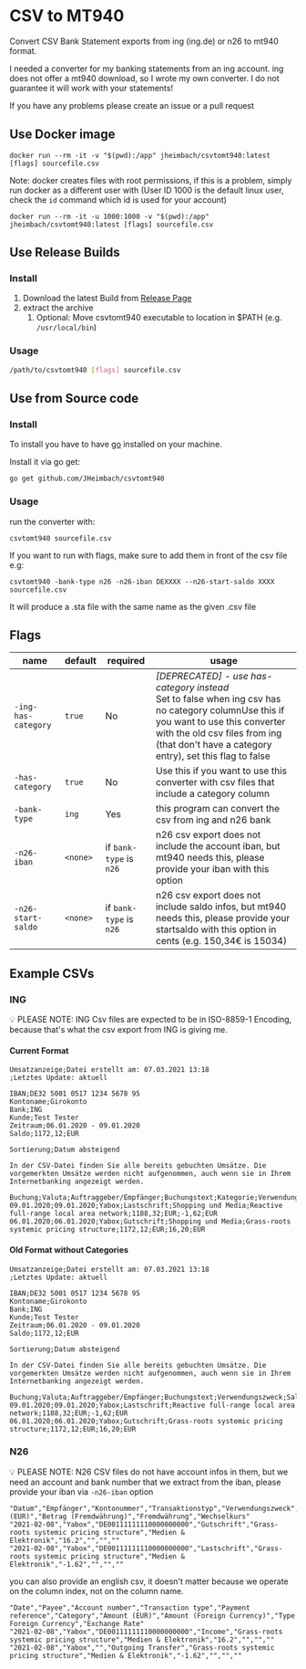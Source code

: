 # CSV to MT940
Convert CSV Bank Statement exports from ing (ing.de) or n26 to mt940 format.

I needed a converter for my banking statements from an ing account. 
ing does not offer a mt940 download, so I wrote my own converter. 
I do not guarantee it will work with your statements! 

If you have any problems please create an issue or a pull request

## Use Docker image
```shell
docker run --rm -it -v "$(pwd):/app" jheimbach/csvtomt940:latest [flags] sourcefile.csv
```


Note: docker creates files with root permissions, if this is a problem, simply run docker as a different user with
(User ID 1000 is the default linux user, check the `id` command which id is used for your account)
```shell
docker run --rm -it -u 1000:1000 -v "$(pwd):/app" jheimbach/csvtomt940:latest [flags] sourcefile.csv
```

## Use Release Builds
### Install
1. Download the latest Build from [Release Page](https://github.com/JHeimbach/csvtomt940/releases/latest)
2. extract the archive
   1. Optional: Move csvtomt940 executable to location in $PATH (e.g. `/usr/local/bin`)
### Usage
```bash
/path/to/csvtomt940 [flags] sourcefile.csv
```

## Use from Source code

### Install
To install you have to have [go](https://golang.org/) installed on your machine.

Install it via go get:

```shell
go get github.com/JHeimbach/csvtomt940
```

### Usage
run the converter with:
```shell
csvtomt940 sourcefile.csv
```

If you want to run with flags, make sure to add them in front of the csv file e.g:

```shell
csvtomt940 -bank-type n26 -n26-iban DEXXXX --n26-start-saldo XXXX sourcefile.csv
```

It will produce a .sta file with the same name as the given .csv file

## Flags
| name                | default  | required                | usage                                                                                                                                                                                                                                |
|---------------------|----------|-------------------------|--------------------------------------------------------------------------------------------------------------------------------------------------------------------------------------------------------------------------------------|
| `-ing-has-category` | `true`   | No                      | _[DEPRECATED] - use has-category instead_ <br/>Set to false when ing csv has no category columnUse this if you want to use this converter with the old csv files from ing (that don't have a category entry), set this flag to false |
| `-has-category`     | `true`   | No                      | Use this if you want to use this converter with csv files that include a category column                                                                                                                                             |
| `-bank-type`        | `ing`    | Yes                     | this program can convert the csv from ing and n26 bank                                                                                                                                                                               |
| `-n26-iban`         | `<none>` | if `bank-type` is `n26` | n26 csv export does not include the account iban, but mt940 needs this, please provide your iban with this option                                                                                                                    |
| `-n26-start-saldo`  | `<none>` | if `bank-type` is `n26` | n26 csv export does not include saldo infos, but mt940 needs this, please provide your startsaldo with this option in cents (e.g. 150,34€ is 15034)                                                                                  |

## Example CSVs

### ING
:bulb: PLEASE NOTE: ING Csv files are expected to be in ISO-8859-1 Encoding, because that's what the csv export from ING is giving me.

#### Current Format
```csv
Umsatzanzeige;Datei erstellt am: 07.03.2021 13:18
;Letztes Update: aktuell

IBAN;DE32 5001 0517 1234 5678 95
Kontoname;Girokonto
Bank;ING
Kunde;Test Tester
Zeitraum;06.01.2020 - 09.01.2020
Saldo;1172,12;EUR

Sortierung;Datum absteigend

In der CSV-Datei finden Sie alle bereits gebuchten Umsätze. Die vorgemerkten Umsätze werden nicht aufgenommen, auch wenn sie in Ihrem Internetbanking angezeigt werden.

Buchung;Valuta;Auftraggeber/Empfänger;Buchungstext;Kategorie;Verwendungszweck;Saldo;Währung;Betrag;Währung
09.01.2020;09.01.2020;Yabox;Lastschrift;Shopping und Media;Reactive full-range local area network;1188,32;EUR;-1,62;EUR
06.01.2020;06.01.2020;Yabox;Gutschrift;Shopping und Media;Grass-roots systemic pricing structure;1172,12;EUR;16,20;EUR
```

#### Old Format without Categories
```csv
Umsatzanzeige;Datei erstellt am: 07.03.2021 13:18
;Letztes Update: aktuell

IBAN;DE32 5001 0517 1234 5678 95
Kontoname;Girokonto
Bank;ING
Kunde;Test Tester
Zeitraum;06.01.2020 - 09.01.2020
Saldo;1172,12;EUR

Sortierung;Datum absteigend

In der CSV-Datei finden Sie alle bereits gebuchten Umsätze. Die vorgemerkten Umsätze werden nicht aufgenommen, auch wenn sie in Ihrem Internetbanking angezeigt werden.

Buchung;Valuta;Auftraggeber/Empfänger;Buchungstext;Verwendungszweck;Saldo;Währung;Betrag;Währung
09.01.2020;09.01.2020;Yabox;Lastschrift;Reactive full-range local area network;1188,32;EUR;-1,62;EUR
06.01.2020;06.01.2020;Yabox;Gutschrift;Grass-roots systemic pricing structure;1172,12;EUR;16,20;EUR
```

### N26
:bulb: PLEASE NOTE: N26 CSV files do not have account infos in them, but we need an account and bank number that we extract from the iban, please provide your iban via `-n26-iban` option
```csv
"Datum","Empfänger","Kontonummer","Transaktionstyp","Verwendungszweck","Kategorie","Betrag (EUR)","Betrag (Fremdwährung)","Fremdwährung","Wechselkurs"
"2021-02-08","Yabox","DE00111111110000000000","Gutschrift","Grass-roots systemic pricing structure","Medien & Elektronik","16.2","","",""
"2021-02-08","Yabox","DE00111111110000000000","Lastschrift","Grass-roots systemic pricing structure","Medien & Elektronik","-1.62","","",""
```

you can also provide an english csv, it doesn't matter because we operate on the column index, not on the column name.
```csv
"Date","Payee","Account number","Transaction type","Payment reference","Category","Amount (EUR)","Amount (Foreign Currency)","Type Foreign Currency","Exchange Rate"
"2021-02-08","Yabox","DE00111111110000000000","Income","Grass-roots systemic pricing structure","Medien & Elektronik","16.2","","",""
"2021-02-08","Yabox","","Outgoing Transfer","Grass-roots systemic pricing structure","Medien & Elektronik","-1.62","","",""
```